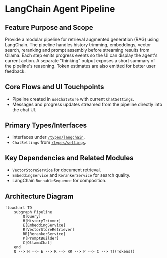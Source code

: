 # LangChain Agent Pipeline

## Feature Purpose and Scope

Provide a modular pipeline for retrieval augmented generation (RAG) using LangChain. The pipeline handles history trimming, embeddings, vector search, reranking and prompt assembly before streaming results from Ollama. Each step emits progress events so the UI can display the agent's current action. A separate "thinking" output exposes a short summary of the pipeline's reasoning. Token estimates are also emitted for better user feedback.

## Core Flows and UI Touchpoints

- Pipeline created in `useChatStore` with current `ChatSettings`.
- Messages and progress updates streamed from the pipeline directly into the chat UI.

## Primary Types/Interfaces

- Interfaces under [`/types/langchain`](../../types/langchain).
- `ChatSettings` from [`/types/settings`](../../types/settings).

## Key Dependencies and Related Modules

- `VectorStoreService` for document retrieval.
- `EmbeddingService` and `RerankerService` for search quality.
- LangChain `RunnableSequence` for composition.

## Architecture Diagram

```mermaid
flowchart TD
    subgraph Pipeline
        Q[Query]
        H[HistoryTrimmer]
        E[EmbeddingService]
        R[VectorStoreRetriever]
        RR[RerankerService]
        P[PromptBuilder]
        C[OllamaChat]
    end
    Q --> H --> E --> R --> RR --> P --> C --> T((Tokens))
```
